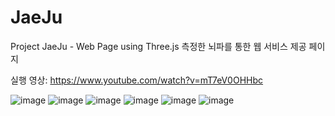 # JaeJu
Project JaeJu - Web Page using Three.js
측정한 뇌파를 통한 웹 서비스 제공 페이지

실행 영상: https://www.youtube.com/watch?v=mT7eV0OHHbc

![image](https://user-images.githubusercontent.com/57957086/199809989-272fa138-949d-40d7-bcad-010b29ad6dca.png)
![image](https://user-images.githubusercontent.com/57957086/199810959-2ff6727e-c5c3-4e4a-8846-1db691ef9285.png)
![image](https://user-images.githubusercontent.com/57957086/199811123-598d3b83-bd7a-4eef-967a-9fff9dd70951.png)
![image](https://user-images.githubusercontent.com/57957086/199811154-9e6cc3e2-0730-45e3-bb1a-55b95f1b2e15.png)
![image](https://user-images.githubusercontent.com/57957086/199812597-81a80169-1e0d-44e0-aa59-f3adf2d81475.png)
![image](https://user-images.githubusercontent.com/57957086/199812693-fc26d077-ed9a-46cd-a36e-c9c4eb24be34.png)
